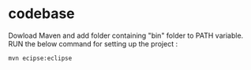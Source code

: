 # codebase
Dowload Maven and add folder containing "bin" folder to PATH variable.
RUN the below command for setting up the project :
```
mvn ecipse:eclipse
```

